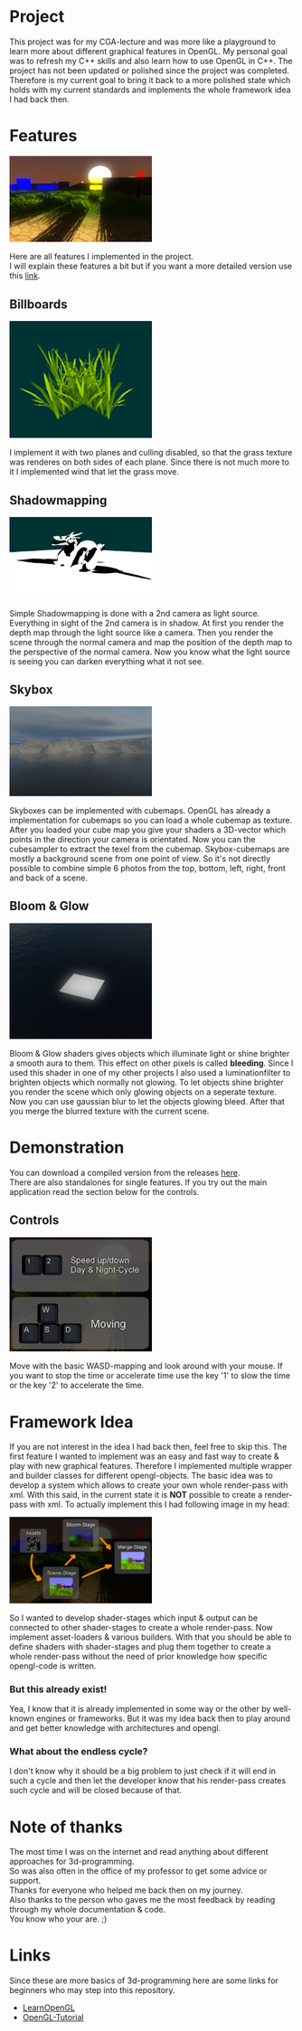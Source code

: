 # Project
This project was for my CGA-lecture and was more like a playground to learn more about different graphical features in OpenGL.
My personal goal was to refresh my C++ skills and also learn how to use OpenGL in C++.
The project has not been updated or polished since the project was completed.
Therefore is my current goal to bring it back to a more polished state which holds with my current standards and
implements the whole framework idea I had back then.

# Features
<img src="Images/playground.png" width=50%\>

Here are all features I implemented in the project.\
I will explain these features a bit but if you want a more detailed version
use this [link](https://learnopengl.com/).

## Billboards
<img src="Images/billboard.png" width=50%\>

I implement it with two planes and culling disabled, so that the grass texture was renderes on both sides of each plane.
Since there is not much more to it I implemented wind that let the grass move.

## Shadowmapping
<img src="Images/shadowmapping.png" width=50%\>

Simple Shadowmapping is done with a 2nd camera as light source.
Everything in sight of the 2nd camera is in shadow.
At first you render the depth map through the light source like a camera.
Then you render the scene through the normal camera and map the position of the depth map to
the perspective of the normal camera. Now you know what the light source is seeing you can
darken everything what it not see.

## Skybox
<img src="Images/skybox.png" width=50%\>

Skyboxes can be implemented with cubemaps.
OpenGL has already a implementation for cubemaps so you can load a whole cubemap as texture.
After you loaded your cube map you give your shaders a 3D-vector which points in the direction your camera is orientated.
Now you can the cubesampler to extract the texel from the cubemap.
Skybox-cubemaps are mostly a background scene from one point of view. So it's not directly possible
to combine simple 6 photos from the top, bottom, left, right, front and back of a scene.

## Bloom & Glow
<img src="Images/bloom_glow.png" width=50%\>

Bloom & Glow shaders gives objects which illuminate light or shine brighter a smooth aura to them.
This effect on other pixels is called **bleeding**.
Since I used this shader in one of my other projects I also used a luminationfilter to brighten objects
which normally not glowing.
To let objects shine brighter you render the scene which only glowing objects on a seperate texture.
Now you can use gaussian blur to let the objects glowing bleed.
After that you merge the blurred texture with the current scene.

# Demonstration
You can download a compiled version from the releases [here](https://github.com/ShadeForge/CGAPlayground/releases).\
There are also standalones for single features. If you try out the main application read the section below for the controls.

## Controls
<img src="Images/controls.png" width=50%\>

Move with the basic WASD-mapping and look around with your mouse.
If you want to stop the time or accelerate time
use the key '1' to slow the time or the key '2' to accelerate the time.

# Framework Idea
If you are not interest in the idea I had back then, feel free to skip this.
The first feature I wanted to implement was an easy and fast way to create & play with new graphical features.
Therefore I implemented multiple wrapper and builder classes for different opengl-objects.
The basic idea was to develop a system which allows to create your own whole render-pass with xml.
With this said, in the current state it is **NOT** possible to create a render-pass with xml.
To actually implement this I had following image in my head:

<img src="Images/framework_idea.png" width=50%\>

So I wanted to develop shader-stages which input & output can be connected to other
shader-stages to create a whole render-pass. Now implement asset-loaders & various builders.
With that you should be able to define shaders with shader-stages and plug them together to create a whole render-pass
without the need of prior knowledge how specific opengl-code is written.

### But this already exist!
Yea, I know that it is already implemented in some way or the other by well-known engines or frameworks.
But it was my idea back then to play around and get better knowledge with architectures and opengl.

### What about the endless cycle?
I don't know why it should be a big problem to just check if it will end in such a cycle and
then let the developer know that his render-pass creates such cycle and will be closed because of that.

# Note of thanks
The most time I was on the internet and read anything about different approaches for 3d-programming.\
So was also often in the office of my professor to get some advice or support.\
Thanks for everyone who helped me back then on my journey.\
Also thanks to the person who gaves me the most feedback by reading through my whole documentation & code.\
You know who your are. ;)

# Links
Since these are more basics of 3d-programming here are some links for beginners who may step into this repository.
- [LearnOpenGL](https://learnopengl.com/)
- [OpenGL-Tutorial](http://www.opengl-tutorial.org/)
